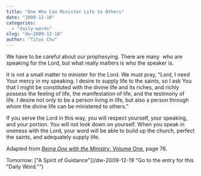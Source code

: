 ```yaml
---
title: "One Who Can Minister Life to Others"
date: "2009-12-18"
categories: 
  - "daily-words"
slug: "dw-2009-12-18"
author: "Titus Chu"
---
```


We have to be careful about our prophesying. There are many  who are speaking for the Lord, but what really matters is who the speaker is.

It is not a small matter to minister for the Lord. We must pray, “Lord, I need Your mercy in my speaking. I desire to supply life to the saints, so I ask You that I might be constituted with the divine life and its riches, and richly possess the feeling of life, the manifestation of life, and the testimony of life. I desire not only to be a person living in life, but also a person through whom the divine life can be ministered to others.”

If you serve the Lord in this way, you will respect yourself, your speaking, and your portion. You will not look down on yourself. When you speak in oneness with the Lord, your word will be able to build up the church, perfect the saints, and adequately supply life.

Adapted from [_Being One with the Ministry_, Volume One](/book-one-with-the-ministry-vol-1/ "Go to the entry for this book."), page 76.

Tomorrow: ["A Spirit of Guidance"](/dw-2009-12-19 "Go to the entry for this "Daily Word."")
